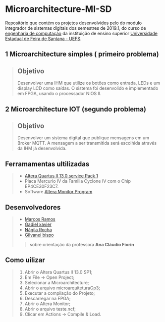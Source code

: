 # Microarchitecture-MI-SD
Repositório que contém os projetos desenvolvidos pelo do modulo integrador de sistemas digitais dos semestres de 2019.1, do curso de [engenharia de computação](http://www.ecomp.uefs.br/) da instituição de ensino superior [Universidade Estadual de Feira de Santana - UEFS](http://www.uefs.br/).

## 1 Microarchitecture simples ( primeiro problema)
  >## Objetivo 
  >Desenvolver uma IHM que utilize os botões como entrada, LEDs e um
display LCD como saídas. O sistema foi desenvolido e implementado em FPGA, usando o processador NIOS II. 
>
## 2 Microarchitecture IOT (segundo problema)
 >## Objetivo 
  >Desenvolver um sistema digital que publique mensagens em um Broker MQTT. A mensagem a ser transmitida será escolhida através da IHM já desenvolvida.

## Ferramamentas ultilizadas 
 > * [Altera Quartus II 13.0 service Pack 1](http://fpgasoftware.intel.com/13.0sp1/)
 > * Placa Mercurio IV da Familia Cyclone IV com o Chip EP4CE30F23C7.
 > * Software [ Altera Monitor Program](https://www.intel.com/content/www/us/en/programmable/support/training/university/materials-software.html).
 >

## Desenvolvedores 
 > * [Marcos Ramos](https://github.com/themarcosramos/)
 > * [Gadiel xavier](https://github.com/gadielxavier/)
 > * [Nágila Rocha](https://github.com/nagilarocha/)
 > * [Gilvanei bispo](https://github.com/gilvaneibispo/)
 >
  >> sobre orientação da professora  **Ana Cláudio Fiorin**
 >

## Como uilizar 
 > 1. Abrir o Altera Quartus II 13.0 SP1;
 > 1. Em File -> Open Project;
 > 1. Selecionar a Microarchitecture;
 > 1. Abrir o arquivo microarquiteturaGp3;
 > 1. Executar a compilação do Projeto;
 > 1. Descarregar na FPGA;
 > 1. Abrir o Altera Monitor;
 > 1. Abrir o arquivo teste.ncf;
 > 1. Clicar em Actions -> Compile & Load.